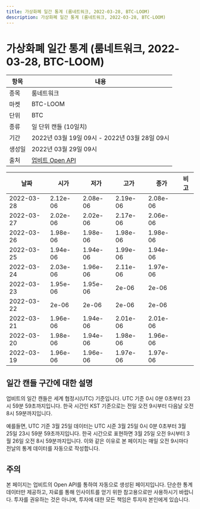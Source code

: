 ```yaml
---
title: 가상화폐 일간 통계 (룸네트워크, 2022-03-28, BTC-LOOM)
description: 가상화폐 일간 통계 (룸네트워크, 2022-03-28, BTC-LOOM)
---
```



가상화폐 일간 통계 (룸네트워크, 2022-03-28, BTC-LOOM)
===

|항목|내용|
|--|--|
|종목|룸네트워크|
|마켓|BTC-LOOM|
|단위|BTC|
|종류|일 단위 캔들 (10일치)|
|기간|2022년 03월 19일 09시 - 2022년 03월 28일 09시|
|생성일|2022년 03월 29일 09시|
|출처|[업비트 Open API](https://docs.upbit.com)|


|날짜|시가|저가|고가|종가|비고|
|--|--|--|--|--|--|
|2022-03-28|2.12e-06|2.08e-06|2.19e-06|2.08e-06|    |
|2022-03-27|2.02e-06|2.02e-06|2.17e-06|2.06e-06|    |
|2022-03-26|1.98e-06|1.98e-06|1.98e-06|1.98e-06|    |
|2022-03-25|1.94e-06|1.94e-06|1.99e-06|1.94e-06|    |
|2022-03-24|2.03e-06|1.96e-06|2.11e-06|1.97e-06|    |
|2022-03-23|1.95e-06|1.95e-06|2e-06|2e-06|    |
|2022-03-22|2e-06|2e-06|2e-06|2e-06|    |
|2022-03-21|1.96e-06|1.94e-06|2.01e-06|2.01e-06|    |
|2022-03-20|1.98e-06|1.94e-06|1.98e-06|1.96e-06|    |
|2022-03-19|1.96e-06|1.96e-06|1.97e-06|1.97e-06|    |


일간 캔들 구간에 대한 설명
---


업비트의 일간 캔들은 세계 협정시(UTC) 기준입니다. 
UTC 기준 0시 0분 0초부터 23시 59분 59초까지입니다. 
한국 시간인 KST 기준으로는 전일 오전 9시부터 다음날 오전 8시 59분까지입니다. 


예를들면, UTC 기준 3월 25일 데이터는 UTC 시준 3월 25일 0시 0분 0초부터 3월 25일 23시 59분 59초까지입니다. 
한국 시간으로 표현하면 3월 25일 오전 9시부터 3월 26일 오전 8시 59분까지입니다. 
이와 같은 이유로 본 페이지는 매일 오전 9시마다 전날의 통계 데이터를 자동으로 작성합니다. 


주의
---


본 페이지는 업비트의 Open API를 통하여 자동으로 생성된 페이지입니다. 
단순한 통계 데이터만 제공하고, 자료를 통해 인사이트를 얻기 위한 참고용으로만 사용하시기 바랍니다. 
투자를 권유하는 것은 아니며, 투자에 대한 모든 책임은 투자자 본인에게 있습니다. 
